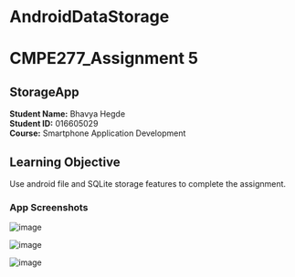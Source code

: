 # AndroidDataStorage

# CMPE277_Assignment 5
## StorageApp
**Student Name:** Bhavya Hegde <br>
**Student ID:** 016605029 <br>
**Course:** Smartphone Application Development <br>
## Learning Objective
Use android file and SQLite storage features to complete the assignment.

### App Screenshots

![image](https://user-images.githubusercontent.com/85700971/229559138-f6e46b46-a897-4b99-be35-c73bb5312249.png)

![image](https://user-images.githubusercontent.com/85700971/229559182-272cc3ee-2a2d-4f01-8b44-6301991b7c8e.png)

![image](https://user-images.githubusercontent.com/85700971/229559209-982b202e-168c-48a5-bdbe-c4565756d86a.png)


